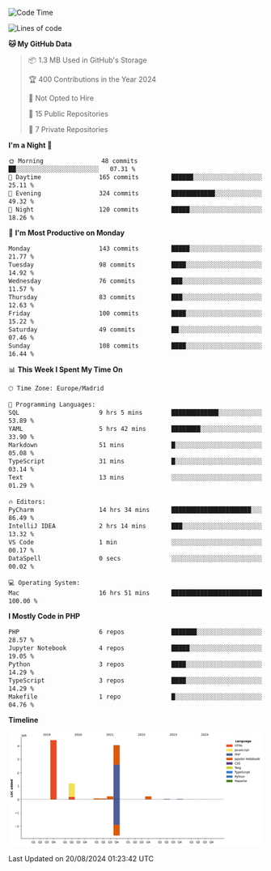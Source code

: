 <!--START_SECTION:waka-->
![Code Time](http://img.shields.io/badge/Code%20Time-331%20hrs%2048%20mins-blue)

![Lines of code](https://img.shields.io/badge/From%20Hello%20World%20I%27ve%20Written-10.3%20million%20lines%20of%20code-blue)

**🐱 My GitHub Data** 

> 📦 1.3 MB Used in GitHub's Storage 
 > 
> 🏆 400 Contributions in the Year 2024
 > 
> 🚫 Not Opted to Hire
 > 
> 📜 15 Public Repositories 
 > 
> 🔑 7 Private Repositories 
 > 
**I'm a Night 🦉** 

```text
🌞 Morning                48 commits          ██░░░░░░░░░░░░░░░░░░░░░░░   07.31 % 
🌆 Daytime                165 commits         ██████░░░░░░░░░░░░░░░░░░░   25.11 % 
🌃 Evening                324 commits         ████████████░░░░░░░░░░░░░   49.32 % 
🌙 Night                  120 commits         █████░░░░░░░░░░░░░░░░░░░░   18.26 % 
```
📅 **I'm Most Productive on Monday** 

```text
Monday                   143 commits         █████░░░░░░░░░░░░░░░░░░░░   21.77 % 
Tuesday                  98 commits          ████░░░░░░░░░░░░░░░░░░░░░   14.92 % 
Wednesday                76 commits          ███░░░░░░░░░░░░░░░░░░░░░░   11.57 % 
Thursday                 83 commits          ███░░░░░░░░░░░░░░░░░░░░░░   12.63 % 
Friday                   100 commits         ████░░░░░░░░░░░░░░░░░░░░░   15.22 % 
Saturday                 49 commits          ██░░░░░░░░░░░░░░░░░░░░░░░   07.46 % 
Sunday                   108 commits         ████░░░░░░░░░░░░░░░░░░░░░   16.44 % 
```


📊 **This Week I Spent My Time On** 

```text
🕑︎ Time Zone: Europe/Madrid

💬 Programming Languages: 
SQL                      9 hrs 5 mins        █████████████░░░░░░░░░░░░   53.89 % 
YAML                     5 hrs 42 mins       ████████░░░░░░░░░░░░░░░░░   33.90 % 
Markdown                 51 mins             █░░░░░░░░░░░░░░░░░░░░░░░░   05.08 % 
TypeScript               31 mins             █░░░░░░░░░░░░░░░░░░░░░░░░   03.14 % 
Text                     13 mins             ░░░░░░░░░░░░░░░░░░░░░░░░░   01.29 % 

🔥 Editors: 
PyCharm                  14 hrs 34 mins      ██████████████████████░░░   86.49 % 
IntelliJ IDEA            2 hrs 14 mins       ███░░░░░░░░░░░░░░░░░░░░░░   13.32 % 
VS Code                  1 min               ░░░░░░░░░░░░░░░░░░░░░░░░░   00.17 % 
DataSpell                0 secs              ░░░░░░░░░░░░░░░░░░░░░░░░░   00.02 % 

💻 Operating System: 
Mac                      16 hrs 51 mins      █████████████████████████   100.00 % 
```

**I Mostly Code in PHP** 

```text
PHP                      6 repos             ███████░░░░░░░░░░░░░░░░░░   28.57 % 
Jupyter Notebook         4 repos             █████░░░░░░░░░░░░░░░░░░░░   19.05 % 
Python                   3 repos             ████░░░░░░░░░░░░░░░░░░░░░   14.29 % 
TypeScript               3 repos             ████░░░░░░░░░░░░░░░░░░░░░   14.29 % 
Makefile                 1 repo              █░░░░░░░░░░░░░░░░░░░░░░░░   04.76 % 
```



**Timeline**

![Lines of Code chart](https://raw.githubusercontent.com/danisoronellas/danisoronellas/main/assets/bar_graph.png)


 Last Updated on 20/08/2024 01:23:42 UTC
<!--END_SECTION:waka-->
